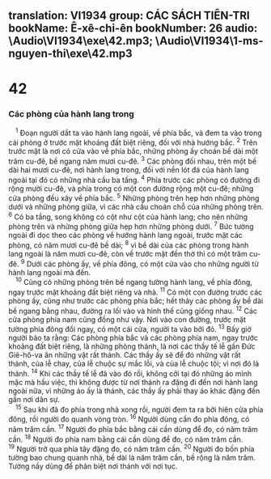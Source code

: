 translation: VI1934
group: CÁC SÁCH TIÊN-TRI
bookName: Ê-xê-chi-ên 
bookNumber: 26
audio: \Audio\VI1934\exe\42.mp3; \Audio\VI1934\1-ms-nguyen-thi\exe\42.mp3
-------

<div class="title"><h1>42</h1><h3>Các phòng của hành lang trong</h3></div>
<span class="verse exe_42_1"> <sup>1</sup> Đoạn người dắt ta vào hành lang ngoài, về phía bắc, và đem ta vào trong cái phòng ở trước mặt khoảng đất biệt riêng, đối với nhà hướng bắc. </span>
<span class="verse exe_42_2"><sup>2</sup> Trên trước mặt là nơi có cửa vào về phía bắc, những phòng ấy choán bề dài một trăm cu-đê, bề ngang năm mươi cu-đê. </span>
<span class="verse exe_42_3"><sup>3</sup> Các phòng đối nhau, trên một bề dài hai mươi cu-đê, nơi hành lang trong, đối với nền lót đá của hành lang ngoài tại đó có những nhà cầu ba tầng. </span>
<span class="verse exe_42_4"><sup>4</sup> Phía trước các phòng có đường đi rộng mười cu-đê, và phía trong có một con đường rộng một cu-đê; những cửa phòng đều xây về phía bắc. </span>
<span class="verse exe_42_5"><sup>5</sup> Những phòng trên hẹp hơn những phòng dưới và những phòng giữa, vì các nhà cầu choán chỗ của những phòng trên. </span>
<span class="verse exe_42_6"><sup>6</sup> Có ba tầng, song không có cột như cột của hành lang; cho nên những phòng trên và những phòng giữa hẹp hơn những phòng dưới. </span>
<span class="verse exe_42_7"><sup>7</sup> Bức tường ngoài đi dọc theo các phòng về hướng hành lang ngoài, trước mặt các phòng, có năm mươi cu-đê bề dài; </span>
<span class="verse exe_42_8"><sup>8</sup> vì bề dài của các phòng trong hành lang ngoài là năm mươi cu-đê, còn về trước mặt đền thờ thì có một trăm cu-đê. </span>
<span class="verse exe_42_9"><sup>9</sup> Dưới các phòng ấy, về phía đông, có một cửa vào cho những người từ hành lang ngoài mà đến. <br/></span>
<span class="verse exe_42_10"> <sup>10</sup> Cũng có những phòng trên bề ngang tường hành lang, về phía đông, ngay trước mặt khoảng đất biệt riêng và nhà. </span>
<span class="verse exe_42_11"><sup>11</sup> Có một con đường trước các phòng ấy, cũng như trước các phòng phía bắc; hết thảy các phòng ấy bề dài bề ngang bằng nhau, đường ra lối vào và hình thế cũng giống nhau. </span>
<span class="verse exe_42_12"><sup>12</sup> Các cửa phòng phía nam cũng đồng như vậy. Nơi vào con đường, trước mặt tường phía đông đối ngay, có một cái cửa, người ta vào bởi đó. </span>
<span class="verse exe_42_13"><sup>13</sup> Bấy giờ người bảo ta rằng: Các phòng phía bắc và các phòng phía nam, ngay trước khoảng đất biệt riêng, là những phòng thánh, là nơi các thầy tế lễ gần Đức Giê-hô-va ăn những vật rất thánh. Các thầy ấy sẽ để đó những vật rất thánh, của lễ chay, của lễ chuộc sự mắc lỗi, và của lễ chuộc tội; vì nơi đó là thánh. </span>
<span class="verse exe_42_14"><sup>14</sup> Khi các thầy tế lễ đã vào đó rồi, không cởi tại đó những áo mình mặc mà hầu việc, thì không được từ nơi thánh ra đặng đi đến nơi hành lang ngoài nữa, vì những áo ấy là thánh, các thầy ấy phải thay áo khác đặng đến gần nơi dân sự. <br/></span>
<span class="verse exe_42_15"> <sup>15</sup> Sau khi đã đo phía trong nhà xong rồi, người đem ta ra bởi hiên cửa phía đông, rồi người đo quanh vòng tròn. </span>
<span class="verse exe_42_16"><sup>16</sup> Người dùng cần đo phía đông, có năm trăm cần. </span>
<span class="verse exe_42_17"><sup>17</sup> Người đo phía bắc bằng cái cần dùng để đo, có năm trăm cần. </span>
<span class="verse exe_42_18"><sup>18</sup> Người đo phía nam bằng cái cần dùng để đo, có năm trăm cần. </span>
<span class="verse exe_42_19"><sup>19</sup> Người trở qua phía tây đặng đo, có năm trăm cần. </span>
<span class="verse exe_42_20"><sup>20</sup> Người đo bốn phía tường bao chung quanh nhà, bề dài là năm trăm cần, bề rộng là năm trăm. Tường nầy dùng để phân biệt nơi thánh với nơi tục. <br/></span>
